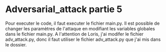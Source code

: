 # Adversarial_attack partie 5

Pour executer le code, il faut executer le fichier main.py. Il est possible de changer les paramètres de l'attaque en modifiant les variables globales dans le fichier main.py.
A l'attention de Loris, j'ai modifer le fichier adv_attack.py, donc il faut utiliser le fichier adv_attack.py que j'ai mis dans le dossier.